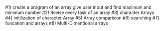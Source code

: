#1) create a program of an array give user input and find maximum and minimum number
#2) Revise every task of an array 
#3) character Arrays
#4) initilization of character Array
#5) Array comparision
#6) searching
#7) funcation and arrays
#8) Multi-Dimentional arrays

